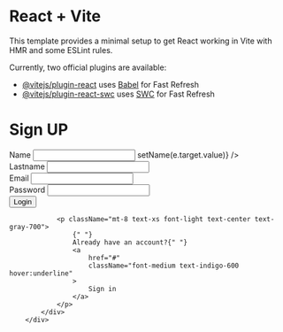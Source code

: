 # React + Vite

This template provides a minimal setup to get React working in Vite with HMR and some ESLint rules.

Currently, two official plugins are available:

- [@vitejs/plugin-react](https://github.com/vitejs/vite-plugin-react/blob/main/packages/plugin-react/README.md) uses [Babel](https://babeljs.io/) for Fast Refresh
- [@vitejs/plugin-react-swc](https://github.com/vitejs/vite-plugin-react-swc) uses [SWC](https://swc.rs/) for Fast Refresh



<div className="relative flex flex-col justify-center min-h-screen overflow-hidden">
            <div className="w-full p-6 m-auto bg-white rounded-md shadow-xl shadow-rose-600/40 ring-2 ring-indigo-600 lg:max-w-xl">
                <h1 className="text-3xl font-semibold text-center text-indigo-700 underline uppercase decoration-wavy">
                    Sign UP
                </h1>
                <form onSubmit={handleSubmit} className="mt-6">
                    <div className="mb-2">
                        <label
                            for="name"
                            className="block text-sm font-semibold text-gray-800"
                        >
                            Name
                        </label>
                        <input
                            type="email"
                            className="block w-full px-4 py-2 mt-2 text-indigo-700 bg-white border rounded-md focus:border-indigo-400 focus:ring-indigo-300 focus:outline-none focus:ring focus:ring-opacity-40"
                            onChange={(e) => setName(e.target.value)}
                        />
                    </div>
                    <div className="mb-2">
                        <label
                            for="email"
                            className="block text-sm font-semibold text-gray-800"
                        >
                            Lastname
                        </label>
                        <input
                            type="email"
                            className="block w-full px-4 py-2 mt-2 text-indigo-700 bg-white border rounded-md focus:border-indigo-400 focus:ring-indigo-300 focus:outline-none focus:ring focus:ring-opacity-40"
                        />
                    </div>
                    <div className="mb-2">
                        <label
                            for="email"
                            className="block text-sm font-semibold text-gray-800"
                        >
                            Email
                        </label>
                        <input
                            type="email"
                            className="block w-full px-4 py-2 mt-2 text-indigo-700 bg-white border rounded-md focus:border-indigo-400 focus:ring-indigo-300 focus:outline-none focus:ring focus:ring-opacity-40"
                        />
                    </div>
                    <div className="mb-2">
                        <label
                            for="password"
                            className="block text-sm font-semibold text-gray-800"
                        >
                            Password
                        </label>
                        <input
                            type="password"
                            className="block w-full px-4 py-2 mt-2 text-indigo-700 bg-white border rounded-md focus:border-indigo-400 focus:ring-indigo-300 focus:outline-none focus:ring focus:ring-opacity-40"
                        />
                    </div>
                    <div className="mt-6">
                        <button className="w-full px-4 py-2 tracking-wide text-white transition-colors duration-200 transform bg-indigo-700 rounded-md hover:bg-indigo-600 focus:outline-none focus:bg-indigo-600">
                            Login
                        </button>
                    </div>
                </form>

                <p className="mt-8 text-xs font-light text-center text-gray-700">
                    {" "}
                    Already have an account?{" "}
                    <a
                        href="#"
                        className="font-medium text-indigo-600 hover:underline"
                    >
                        Sign in
                    </a>
                </p>
            </div>
        </div>